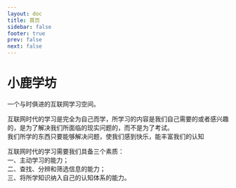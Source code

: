 ```yaml
---
layout: doc
title: 首页
sidebar: false
footer: true
prev: false
next: false 
---
```


# 小鹿学坊

一个与时俱进的互联网学习空间。  

互联网时代的学习是完全为自己而学，所学习的内容是我们自己需要的或者感兴趣的，是为了解决我们所面临的现实问题的，而不是为了考试。  
我们所学的东西只要能够解决问题，使我们感到快乐，能丰富我们的认知  

互联网时代的学习需要我们具备三个素质：  
一、主动学习的能力；  
二、查找、分辨和筛选信息的能力；  
三、将所学知识纳入自己的认知体系的能力。  

